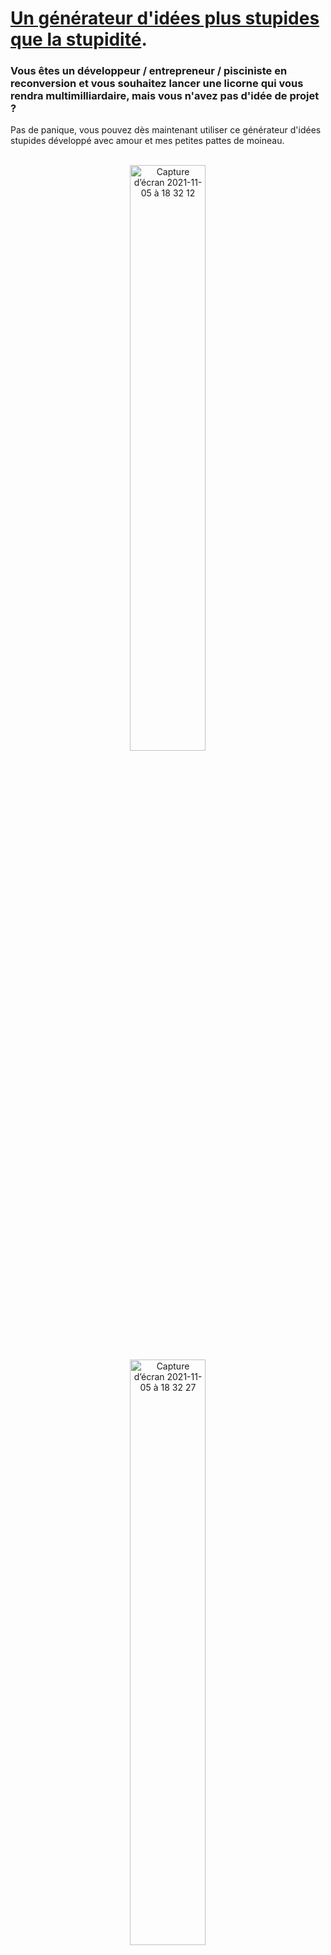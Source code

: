 # [Un générateur d'idées plus stupides que la stupidité](https://stupid-idea-generator.herokuapp.com).
### Vous êtes un développeur / entrepreneur / pisciniste en reconversion et vous souhaitez lancer une licorne qui vous rendra multimilliardaire, mais vous n'avez pas d'idée de projet ? 
Pas de panique, vous pouvez dès maintenant utiliser ce générateur d'idées stupides développé avec amour et mes petites pattes de moineau.
</br></br>
<p align="center" width="100%">
  <img width="49%" alt="Capture d’écran 2021-11-05 à 18 32 12" src="https://user-images.githubusercontent.com/22052507/140553824-a4fc2128-2897-48bd-8990-50da3d704e07.png" style="display: block; margin: 0 auto">
  <img width="49%" alt="Capture d’écran 2021-11-05 à 18 32 27" src="https://user-images.githubusercontent.com/22052507/140553826-85d6bacd-b474-4951-a26e-b6685f8aca56.png" style="display: block; margin: 0 auto">
</p>


